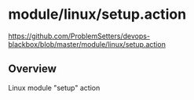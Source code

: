 # module/linux/setup.action

https://github.com/ProblemSetters/devops-blackbox/blob/master/module/linux/setup.action

## Overview

Linux module "setup" action



